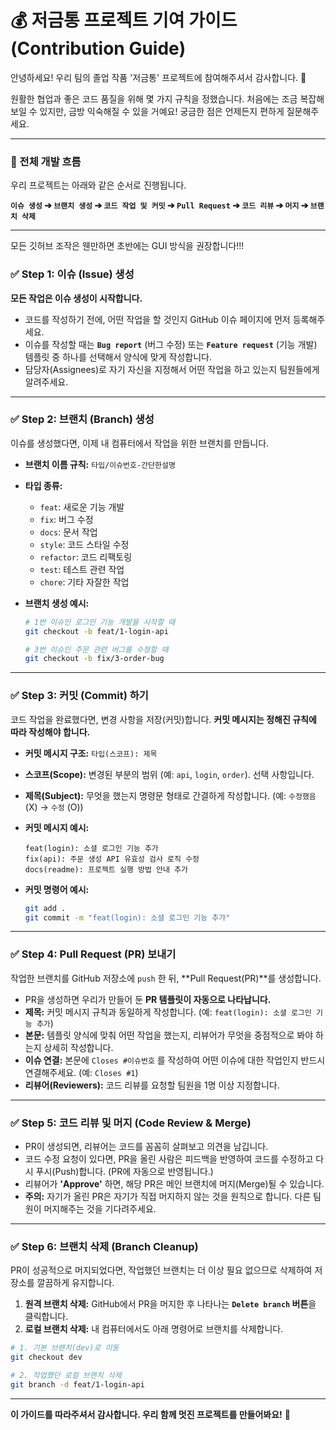 # 💰 저금통 프로젝트 기여 가이드 (Contribution Guide)

안녕하세요! 우리 팀의 졸업 작품 '저금통' 프로젝트에 참여해주셔서 감사합니다. 🎉

원활한 협업과 좋은 코드 품질을 위해 몇 가지 규칙을 정했습니다. 처음에는 조금 복잡해 보일 수 있지만, 금방 익숙해질 수 있을 거예요! 궁금한 점은 언제든지 편하게 질문해주세요.

---

### 📌 전체 개발 흐름

우리 프로젝트는 아래와 같은 순서로 진행됩니다.

**`이슈 생성` ➔ `브랜치 생성` ➔ `코드 작업 및 커밋` ➔ `Pull Request` ➔ `코드 리뷰` ➔ `머지` ➔ `브랜치 삭제`**

---

모든 깃허브 조작은 웬만하면 초반에는 GUI 방식을 권장합니다!!!


### ✅ Step 1: 이슈 (Issue) 생성

**모든 작업은 이슈 생성이 시작합니다.**

- 코드를 작성하기 전에, 어떤 작업을 할 것인지 GitHub 이슈 페이지에 먼저 등록해주세요.
- 이슈를 작성할 때는 **`Bug report`** (버그 수정) 또는 **`Feature request`** (기능 개발) 템플릿 중 하나를 선택해서 양식에 맞게 작성합니다.
- 담당자(Assignees)로 자기 자신을 지정해서 어떤 작업을 하고 있는지 팀원들에게 알려주세요.

---

### ✅ Step 2: 브랜치 (Branch) 생성

이슈를 생성했다면, 이제 내 컴퓨터에서 작업을 위한 브랜치를 만듭니다.

- **브랜치 이름 규칙:** `타입/이슈번호-간단한설명`
- **타입 종류:**
    - `feat`: 새로운 기능 개발
    - `fix`: 버그 수정
    - `docs`: 문서 작업
    - `style`: 코드 스타일 수정
    - `refactor`: 코드 리팩토링
    - `test`: 테스트 관련 작업
    - `chore`: 기타 자잘한 작업

- **브랜치 생성 예시:**
  ```bash
  # 1번 이슈인 로그인 기능 개발을 시작할 때
  git checkout -b feat/1-login-api

  # 3번 이슈인 주문 관련 버그를 수정할 때
  git checkout -b fix/3-order-bug
  ```

---

### ✅ Step 3: 커밋 (Commit) 하기

코드 작업을 완료했다면, 변경 사항을 저장(커밋)합니다. **커밋 메시지는 정해진 규칙에 따라 작성해야 합니다.**

- **커밋 메시지 구조:** `타입(스코프): 제목`
- **스코프(Scope):** 변경된 부분의 범위 (예: `api`, `login`, `order`). 선택 사항입니다.
- **제목(Subject):** 무엇을 했는지 명령문 형태로 간결하게 작성합니다. (예: `수정했음` (X) → `수정` (O))

- **커밋 메시지 예시:**
  ```
  feat(login): 소셜 로그인 기능 추가
  fix(api): 주문 생성 API 유효성 검사 로직 수정
  docs(readme): 프로젝트 실행 방법 안내 추가
  ```

- **커밋 명령어 예시:**
  ```bash
  git add .
  git commit -m "feat(login): 소셜 로그인 기능 추가"
  ```

---

### ✅ Step 4: Pull Request (PR) 보내기

작업한 브랜치를 GitHub 저장소에 `push` 한 뒤, **Pull Request(PR)**를 생성합니다.

- PR을 생성하면 우리가 만들어 둔 **PR 템플릿이 자동으로 나타납니다.**
- **제목:** 커밋 메시지 규칙과 동일하게 작성합니다. (예: `feat(login): 소셜 로그인 기능 추가`)
- **본문:** 템플릿 양식에 맞춰 어떤 작업을 했는지, 리뷰어가 무엇을 중점적으로 봐야 하는지 상세히 작성합니다.
- **이슈 연결:** 본문에 `Closes #이슈번호` 를 작성하여 어떤 이슈에 대한 작업인지 반드시 연결해주세요. (예: `Closes #1`)
- **리뷰어(Reviewers):** 코드 리뷰를 요청할 팀원을 1명 이상 지정합니다.

---

### ✅ Step 5: 코드 리뷰 및 머지 (Code Review & Merge)

- PR이 생성되면, 리뷰어는 코드를 꼼꼼히 살펴보고 의견을 남깁니다.
- 코드 수정 요청이 있다면, PR을 올린 사람은 피드백을 반영하여 코드를 수정하고 다시 푸시(Push)합니다. (PR에 자동으로 반영됩니다.)
- 리뷰어가 **'Approve'** 하면, 해당 PR은 메인 브랜치에 머지(Merge)될 수 있습니다.
- **주의:** 자기가 올린 PR은 자기가 직접 머지하지 않는 것을 원칙으로 합니다. 다른 팀원이 머지해주는 것을 기다려주세요.

---

### ✅ Step 6: 브랜치 삭제 (Branch Cleanup)

PR이 성공적으로 머지되었다면, 작업했던 브랜치는 더 이상 필요 없으므로 삭제하여 저장소를 깔끔하게 유지합니다.

1.  **원격 브랜치 삭제:** GitHub에서 PR을 머지한 후 나타나는 **`Delete branch` 버튼**을 클릭합니다.
2.  **로컬 브랜치 삭제:** 내 컴퓨터에서도 아래 명령어로 브랜치를 삭제합니다.

   ```bash
   # 1. 기본 브랜치(dev)로 이동
   git checkout dev

   # 2. 작업했던 로컬 브랜치 삭제
   git branch -d feat/1-login-api
   ```

---

**이 가이드를 따라주셔서 감사합니다. 우리 함께 멋진 프로젝트를 만들어봐요!** 💪
